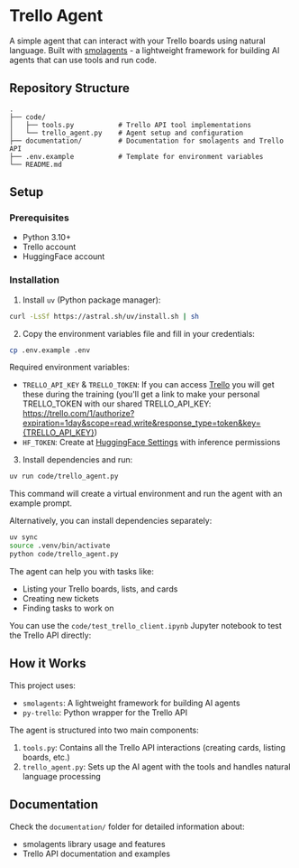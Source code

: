 # Trello Agent

A simple agent that can interact with your Trello boards using natural language. Built with [smolagents](https://github.com/smol-ai/smolagents) - a lightweight framework for building AI agents that can use tools and run code.

## Repository Structure

```
.
├── code/
│   ├── tools.py           # Trello API tool implementations
│   └── trello_agent.py    # Agent setup and configuration
├── documentation/         # Documentation for smolagents and Trello API
├── .env.example           # Template for environment variables
└── README.md
```

## Setup

### Prerequisites
- Python 3.10+
- Trello account
- HuggingFace account

### Installation

1. Install `uv` (Python package manager):
```bash
curl -LsSf https://astral.sh/uv/install.sh | sh
```

2. Copy the environment variables file and fill in your credentials:
```bash
cp .env.example .env
```

Required environment variables:
- `TRELLO_API_KEY` & `TRELLO_TOKEN`: If you can access [Trello](https://trello.com/w/xomnia3) you will get these during the training (you'll get a link to make your personal TRELLO_TOKEN with our shared TRELLO_API_KEY: https://trello.com/1/authorize?expiration=1day&scope=read,write&response_type=token&key={TRELLO_API_KEY})
- `HF_TOKEN`: Create at [HuggingFace Settings](https://huggingface.co/settings/tokens) with inference permissions

3. Install dependencies and run:
```bash
uv run code/trello_agent.py
```
This command will create a virtual environment and run the agent with an example prompt.

Alternatively, you can install dependencies separately:
```bash
uv sync
source .venv/bin/activate
python code/trello_agent.py
```

The agent can help you with tasks like:
- Listing your Trello boards, lists, and cards
- Creating new tickets
- Finding tasks to work on

You can use the `code/test_trello_client.ipynb` Jupyter notebook to test the Trello API directly:

## How it Works

This project uses:
- `smolagents`: A lightweight framework for building AI agents
- `py-trello`: Python wrapper for the Trello API

The agent is structured into two main components:
1. `tools.py`: Contains all the Trello API interactions (creating cards, listing boards, etc.)
2. `trello_agent.py`: Sets up the AI agent with the tools and handles natural language processing


## Documentation

Check the `documentation/` folder for detailed information about:
- smolagents library usage and features
- Trello API documentation and examples